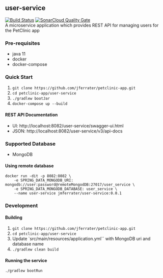 ## user-service
[![Build Status](https://travis-ci.com/jferrater/petclinic-app.svg?branch=master)](https://travis-ci.com/jferrater/petclinic-app) [![SonarCloud Quality Gate](https://sonarcloud.io/api/project_badges/measure?project=jferrater_user-service&metric=alert_status)](https://sonarcloud.io/dashboard?id=jferrater_user-service)<br>
A microservice application which provides REST API for managing users for the PetClinic app
### Pre-requisites
- java 11
- docker
- docker-compose

### Quick Start
1. ``git clone https://github.com/jferrater/petclinic-app.git``
2. ``cd petclinic-app/user-service``
3. ``./gradlew bootJar``
4. ``docker-compose up --build``

#### REST API Documentation
- UI: http://localhost:8082/user-service/swagger-ui.html
- JSON: http://localhost:8082/user-service/v3/api-docs

### Supported Database
- MongoDB

#### Using remote database
```shell script
docker run -dit -p 8082:8082 \
    -e SPRING_DATA_MONGODB_URI: mongodb://user:password@remoteMongodDB:27017/user_service \
    -e SPRING_DATA_MONGODB_DATABASE: user_service \
    --name user-service jmferrater/user-service:0.0.1
```

### Development
#### Building
1. ``git clone https://github.com/jferrater/petclinic-app.git``
2. ``cd petclinic-app/user-service``
3. Update `src/main/resources/application.yml`` with MongoDB uri and database name
4. ``./gradlew clean build``

#### Running the service
``./gradlew bootRun``

